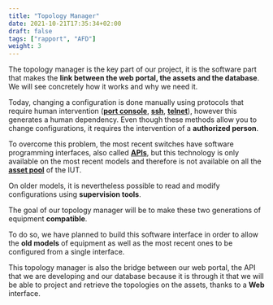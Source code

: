 ```yaml
---
title: "Topology Manager"
date: 2021-10-21T17:35:34+02:00
draft: false
tags: ["rapport", "AFD"]
weight: 3
---
```


The topology manager is the key part of our project, it is the software part that makes the **link between the web portal, the assets and the database**.
We will see concretely how it works and why we need it.

Today, changing a configuration is done manually using protocols that require human intervention (**[port console](../../../word_index/#port-console "port dedicated to configuration on a network device")**, **[ssh](../../../word_index/#ssh "secure network communication method")**, **[telnet](../../../word_index/#telnet "non-secure network communication method")**), however this generates a human dependency. Even though these methods allow you to change configurations, it requires the intervention of a **authorized person**.

To overcome this problem, the most recent switches have software programming interfaces, also called **[APIs](../../../word_index/#api "set of functions and procedures creating an application")**, but this technology is only available on the most recent models and therefore is not available on all the **[asset pool](../../../word_index/#asset-pool "set of equipment in production on a network")** of the IUT.

On older models, it is nevertheless possible to read and modify configurations using **supervision tools**.

The goal of our topology manager will be to make these two generations of equipment **compatible**.

To do so, we have planned to build this software interface in order to allow the **old models** of equipment as well as the most recent ones to be configured from a single interface.

This topology manager is also the bridge between our web portal, the API that we are developing and our database because it is through it that we will be able to project and retrieve the topologies on the assets, thanks to a **Web** interface.
